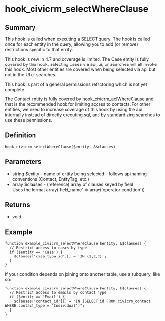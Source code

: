 # hook_civicrm_selectWhereClause

## Summary

This hook is called when executing a SELECT query. The hook is called
once for each entity in the query, allowing you to add (or remove)
restrictions specific to that entity.

This hook is new in 4.7 and coverage is limited. The Case entity is
fully covered by this hook; selecting cases via api, ui, or searches
will all invoke this hook. Most other entities are covered when being
selected via api but not in the UI or searches.

This hook is part of a general permissions refactoring which is not yet
complete.

The Contact entity is fully covered
by [hook_civicrm_aclWhereClause](/hooks/hook_civicrm_aclWhereClause.md)
and that is the recommended hook for limiting access to contacts. For
other entities, we need to increase coverage of this hook by using the
api internally instead of directly executing sql, and by standardizing
searches to use these permissions.

## Definition

    hook_civicrm_selectWhereClause($entity, &$clauses)

## Parameters

-   string $entity - name of entity being selected - follows api naming
    conventions (Contact, EntityTag, etc.)
-   array $clauses - (reference) array of clauses keyed by field\
     Uses the format array('field_name' => array('operator
    condition'))

## Returns

-   void

## Example

    function example_civicrm_selectWhereClause($entity, &$clauses) {
      // Restrict access to cases by type
      if ($entity == 'Case') {
        $clauses['case_type_id'][] = 'IN (1,2,3)';
      }
    }

If your condition depends on joining onto another table, use a subquery,
like so:

    function example_civicrm_selectWhereClause($entity, &$clauses) {
      // Restrict access to emails by contact type
      if ($entity == 'Email') {
        $clauses['contact_id'][] = "IN (SELECT id FROM civicrm_contact WHERE contact_type = 'Individual')";
      }
    }